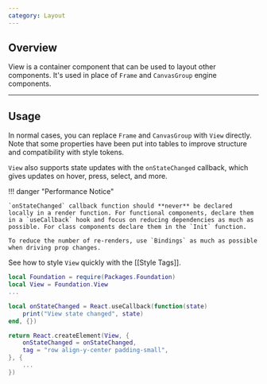 ```yaml
---
category: Layout
---
```


## Overview

View is a container component that can be used to layout other components. It's used in place of `Frame` and `CanvasGroup` engine components.

---

## Usage

In normal cases, you can replace `Frame` and `CanvasGroup` with `View` directly. Note that some properties have been put into tables to improve structure and compatibility with style tokens.

`View` also supports state updates with the `onStateChanged` callback, which gives updates on hover, press, select, and more.

!!! danger "Performance Notice"

    `onStateChanged` callback function should **never** be declared locally in a render function. For functional components, declare them in a `useCallback` hook and focus on reducing dependencies as much as possible. For class components declare them in the `Init` function.

    To reduce the number of re-renders, use `Bindings` as much as possible when driving prop changes.

See how to style `View` quickly with the [[Style Tags]].

```lua
local Foundation = require(Packages.Foundation)
local View = Foundation.View
...

local onStateChanged = React.useCallback(function(state)
    print("View state changed", state)
end, {})

return React.createElement(View, {
    onStateChanged = onStateChanged,
    tag = "row align-y-center padding-small",
}, {
    ...
})
```
